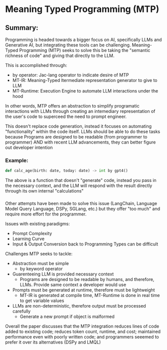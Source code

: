 # Meaning Typed Programming (MTP)

## Summary:

Programming is headed towards a bigger focus on AI, specifically LLMs and Generative AI, but integrating these tools can be challenging. Meaning-Typed Programming (MTP) seeks to solve this be taking the "semantic richness of code" and giving that directly to the LLM. 

This is accomplished through:
- by operator: Jac-lang operator to indicate desire of MTP 
- MT-IR: Meaning-Typed Itermediate representation generator to give to LLM
- MT-Runtime: Execution Engine to automate LLM interactions under the hood

In other words, MTP offers an abstraction to simplify programatic interactions with LLMs through creating an intemediary representation of the user's code to superceed the need to prompt engineer.

This doesn't replace code generation, instead it focuses on automating "functionality" within the code itself. LLMs should be able to do these tasks because Programs are designed to be readable (from programmer to programmer) AND with recent LLM advancements, they can better figure out developer intention

### Example:

```python
def calc_age(birth: date, today: date) -> int by gpt4()
```

The above is a function that doesn't "generate" code, instead you pass in the necessary context, and the LLM will respond with the result directly through its own internal "calculations"

###

Other attempts have been made to solve this issue (LangChain, Language Model Query Language, DSPy, SGLang, etc.) but they offer "too much" and require more effort for the programmer.

Issues with existing paradigms:
- Prompt Complexity
- Learning Curve
- Input & Output Conversion back to Programming Types can be difficult

Challenges MTP seeks to tackle:
- Abstraction must be simple 
    - by keyword operator
- Guarenteeing LLM is provided necessary context
    - Programs are designed to be readable by humans, and therefore, LLMs. Provide same context a developer would use
- Prompts must be generated at runtime, therefore must be lightweight
    - MT-IR is generated at compile time, MT-Runtime is done in real time to get variable values
- LLMs are non-deterministic, therefore output must be processed carefully
    - Generate a new prompt if object is malformed

Overall the paper discusses that the MTP integration reduces lines of code added to existing code; reduces token count, runtime, and cost; maintained performance even with poorly written code; and programmers seeemed to prefer it over its alternatives (DSPy and LMQL)
